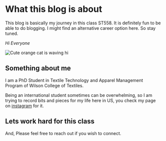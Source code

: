 # What this blog is about

This blog is basically my journey in this class ST558. It is definitely fun to be able to do blogging. I might find an alternative career option here. So stay tuned.
  
*Hi Everyone*


![Cute orange cat is waving hi](https://media.istockphoto.com/id/1317718144/vector/cute-orange-cat-waving-paw-cartoon-vector-illustration.jpg?s=612x612&w=0&k=20&c=VSkkJCIc5BSalrucc_KRSUEkioAoP8z28UEZRUaKeos=)


## Something about me

I am a PhD Student in Textile Technology and Apparel Management Program of Wilson College of Textiles.

Being an international student sometimes can be overwhelming, so I am trying to record bits and pieces for my life here in US, you check my page on [instagram](https://instagram.com/idreamofunicornsandsunshine?igshid=OGQ5ZDc2ODk2ZA==) for it.

## Lets work hard for this class
And, Please feel free to reach out if you wish to connect.

